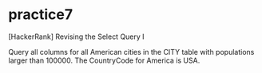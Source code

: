 # practice7
[HackerRank] Revising the Select Query I

Query all columns for all American cities in the CITY table with populations larger than 100000. The CountryCode for America is USA.
